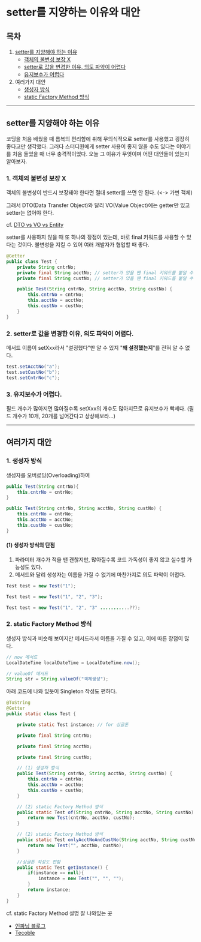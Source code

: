 # setter를 지양하는 이유와 대안

## 목차

1. [setter를 지양해야 하는 이유](#setter를-지양해야-하는-이유)
   - [객체의 불변성 보장 X](#1-객체의-불변성-보장-x)
   - [setter로 값을 변경한 이유, 의도 파악이 어렵다](#2-setter로-값을-변경한-이유-의도-파악이-어렵다)
   - [유지보수가 어렵다](#3-유지보수가-어렵다)
2. 여러가지 대안
   - [생성자 방식](#1-생성자-방식)
   - [static Factory Method 방식](#2-static-factory-method-방식)

---

## setter를 지양해야 하는 이유

코딩을 처음 배웠을 때 롬복의 편리함에 취해 무의식적으로 setter를 사용했고 굉장히 좋다고만 생각했다. 그러다 스터디원에게 setter 사용이 좋지 않을 수도 있다는 이야기를 처음 들었을 때 너무 충격적이었다. 오늘 그 이유가 무엇이며 어떤 대안들이 있는지 알아보자.

### 1. 객체의 불변성 보장 X

객체의 불변성이 반드시 보장돼야 한다면 절대 setter를 쓰면 안 된다. (<-> 가변 객체)

그래서 DTO(Data Transfer Object)와 달리 VO(Value Object)에는 getter만 있고 setter는 없어야 한다.

cf. [DTO vs VO vs Entity](https://tecoble.techcourse.co.kr/post/2021-05-16-dto-vs-vo-vs-entity/)

setter를 사용하지 않을 때 또 하나의 장점이 있는데, 바로 final 키워드를 사용할 수 있다는 것이다. 불변성을 지킬 수 있어 여러 개발자가 협업할 때 좋다.

```java
@Getter
public class Test {
    private String cntrNo;
    private final String acctNo; // setter가 있을 땐 final 키워드를 붙일 수 없다.
    private final String custNo; // setter가 있을 땐 final 키워드를 붙일 수 없다.

    public Test(String cntrNo, String acctNo, String custNo) {
        this.cntrNo = cntrNo;
        this.acctNo = acctNo;
        this.custNo = custNo;
    }
}
```

### 2. setter로 값을 변경한 이유, 의도 파악이 어렵다.

메서드 이름이 setXxx라서 "설정했다"만 알 수 있지 "**왜 설정했는지**"를 전혀 알 수 없다.

```java
test.setAcctNo("a");
test.setCustNo("b");
test.setCntrNo("c");
```

### 3. 유지보수가 어렵다.

필드 개수가 많아지면 많아질수록 setXxx의 개수도 많아지므로 유지보수가 빡세다. (필드 개수가 10개, 20개를 넘어간다고 상상해보라...)

---

## 여러가지 대안

### 1. 생성자 방식

생성자를 오버로딩(Overloading)하여

```java
public Test(String cntrNo){
    this.cntrNo = cntrNo;
}

public Test(String cntrNo, String acctNo, String custNo) {
    this.cntrNo = cntrNo;
    this.acctNo = acctNo;
    this.custNo = custNo;
}
```

#### (1) 생성자 방식의 단점

1. 파라미터 개수가 적을 땐 괜찮지만, 많아질수록 코드 가독성이 좋지 않고 실수할 가능성도 있다.
2. 메서드와 달리 생성자는 이름을 가질 수 없기에 마찬가지로 의도 파악이 어렵다.

```java
Test test = new Test("1");

Test test = new Test("1", "2", "3");

Test test = new Test("1", "2", "3" ...........??);
```

### 2. static Factory Method 방식

생성자 방식과 비슷해 보이지만 메서드라서 이름을 가질 수 있고, 이에 따른 장점이 많다.

```java
// now 메서드
LocalDateTime localDateTime = LocalDateTime.now();

// valueOf 메서드
String str = String.valueOf("객체생성");
```

아래 코드에 나와 있듯이 Singleton 작성도 편하다.

```java
@ToString
@Getter
public static class Test {

    private static Test instance; // for 싱글톤

    private final String cntrNo;

    private final String acctNo;

    private final String custNo;

    // (1) 생성자 방식
    public Test(String cntrNo, String acctNo, String custNo) {
        this.cntrNo = cntrNo;
        this.acctNo = acctNo;
        this.custNo = custNo;
    }

    // (2) static Factory Method 방식
    public static Test of(String cntrNo, String acctNo, String custNo) {
        return new Test(cntrNo, acctNo, custNo);
    }

    // (2) static Factory Method 방식
    public static Test onlyAcctNoAndCustNo(String acctNo, String custNo) {
        return new Test("", acctNo, custNo);
    }

    //싱글톤 작성도 편함
    public static Test getInstance() {
        if(instance == null){
            instance = new Test("", "", "");
        }
        return instance;
    }
}
```

cf. static Factory Method 설명 잘 나와있는 곳

- [인파님 블로그](https://inpa.tistory.com/entry/GOF-%F0%9F%92%A0-%EC%A0%95%EC%A0%81-%ED%8C%A9%ED%86%A0%EB%A6%AC-%EB%A9%94%EC%84%9C%EB%93%9C-%EC%83%9D%EC%84%B1%EC%9E%90-%EB%8C%80%EC%8B%A0-%EC%82%AC%EC%9A%A9%ED%95%98%EC%9E%90)
- [Tecoble](https://tecoble.techcourse.co.kr/post/2020-05-26-static-factory-method/)
